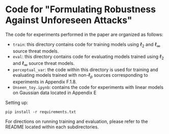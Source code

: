 # Code for "Formulating Robustness Against Unforeseen Attacks"

The code for experiments performed in the paper are organized as follows:
- ```train```: this directory contains code for training models using $\ell_2$ and $\ell_\infty$ source threat models.
- ```eval```: this directory contains code for evaluating models trained using $\ell_2$ and $\ell_\infty$ source threat models.
- ```perceptual_var```: the code within this directory is used for training and evaluating models trained with non-$\ell_p$ sources corresponding to experiments in Appendix F.1.8.
- ```Unseen_toy.ipynb```: contains the code for experiments with linear models on Gaussian data located in Appendix E

Setting up:

```pip install -r requirements.txt```

For directions on running training and evaluation, please refer to the README located within each subdirectories.
